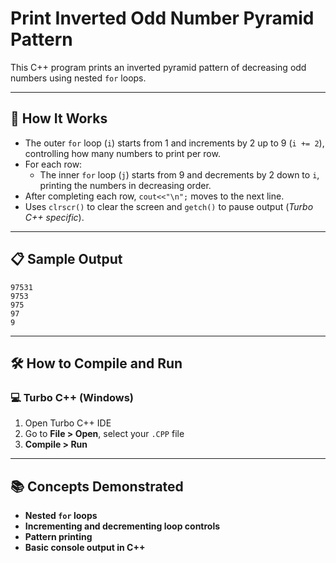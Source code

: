 # Print Inverted Odd Number Pyramid Pattern

This C++ program prints an inverted pyramid pattern of decreasing odd numbers using nested `for` loops.

---

## 🚀 How It Works

- The outer `for` loop (`i`) starts from 1 and increments by 2 up to 9 (`i += 2`), controlling how many numbers to print per row.
- For each row:
  - The inner `for` loop (`j`) starts from 9 and decrements by 2 down to `i`, printing the numbers in decreasing order.
- After completing each row, `cout<<"\n";` moves to the next line.
- Uses `clrscr()` to clear the screen and `getch()` to pause output (*Turbo C++ specific*).

---

## 📋 Sample Output

```
97531
9753
975
97
9
```

---

## 🛠️ How to Compile and Run

### 💻 Turbo C++ (Windows)

1. Open Turbo C++ IDE  
2. Go to **File > Open**, select your `.CPP` file  
3. **Compile > Run**

---

## 📚 Concepts Demonstrated
- **Nested `for` loops**
- **Incrementing and decrementing loop controls**
- **Pattern printing**
- **Basic console output in C++**
